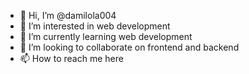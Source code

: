 - 👋 Hi, I’m @damilola004
- 👀 I’m interested in web development
- 🌱 I’m currently learning web development
- 💞️ I’m looking to collaborate on frontend and backend
- 📫 How to reach me here

<!---
damilola004/damilola004 is a ✨ special ✨ repository because its `README.md` (this file) appears on your GitHub profile.
You can click the Preview link to take a look at your changes.
--->
